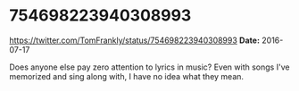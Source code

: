 # 754698223940308993
https://twitter.com/TomFrankly/status/754698223940308993
**Date:** 2016-07-17

Does anyone else pay zero attention to lyrics in music? Even with songs I've memorized and sing along with, I have no idea what they mean.
